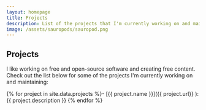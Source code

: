 ```yaml
---
layout: homepage
title: Projects
description: List of the projects that I'm currently working on and maintaining.
image: /assets/sauropods/sauropod.png
---
```


## Projects

 I like working on free and open-source software and creating free content. Check out the list below for some of the projects I'm currently working on and maintaining:

{% for project in site.data.projects %}- [{{ project.name }}]({{ project.url}} ): {{ project.description }}
{% endfor %}
